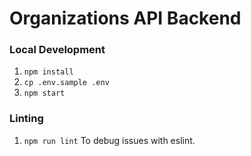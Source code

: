 # Organizations API Backend

### Local Development
1. `npm install`
2. `cp .env.sample .env`
3. `npm start`

### Linting
1. `npm run lint` To debug issues with eslint.
